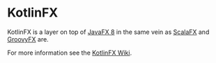 KotlinFX
========

KotlinFX is a layer on top of [JavaFX 8][1] in the same vein as [ScalaFX](2) and [GroovyFX](3) are.

  [1]: http://www.oracle.com/technetwork/java/javase/overview/javafx-overview-2158620.html
  [2]: https://code.google.com/p/scalafx/
  [3]: http://groovyfx.org/

For more information see the [KotlinFX Wiki](https://github.com/eugenkiss/kotlinfx/wiki/).